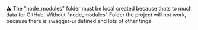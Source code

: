 ⚠️ The "node_modules" folder must be local created because 
thats to much data for GitHub. Without "node_modules" Folder 
the project will not work, because there is swagger-ui defined 
and lots of other tings 
